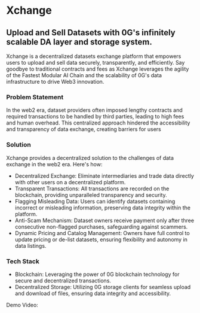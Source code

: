 # Xchange

## Upload and Sell Datasets with 0G's infinitely scalable DA layer and storage system.

Xchange is a decentralized datasets exchange platform that empowers users to upload and sell data securely, transparently, and efficiently. Say goodbye to traditional contracts and fees as Xchange leverages the agility of the Fastest Modular AI Chain and the scalability of 0G's data infrastructure to drive Web3 innovation.

### Problem Statement

In the web2 era, dataset providers often imposed lengthy contracts and required transactions to be handled by third parties, leading to high fees and human overhead. This centralized approach hindered the accessibility and transparency of data exchange, creating barriers for users

### Solution

Xchange provides a decentralized solution to the challenges of data exchange in the web2 era. Here's how:

- Decentralized Exchange: Eliminate intermediaries and trade data directly with other users on a decentralized platform.
- Transparent Transactions: All transactions are recorded on the blockchain, providing unparalleled transparency and security.
- Flagging Misleading Data: Users can identify datasets containing incorrect or misleading information, preserving data integrity within the platform.
- Anti-Scam Mechanism: Dataset owners receive payment only after three consecutive non-flagged purchases, safeguarding against scammers.
- Dynamic Pricing and Catalog Management: Owners have full control to update pricing or de-list datasets, ensuring flexibility and autonomy in data listings.

### Tech Stack

- Blockchain: Leveraging the power of 0G blockchain technology for secure and decentralized transactions.
- Decentralized Storage: Utilizing 0G storage clients for seamless upload and download of files, ensuring data integrity and accessibility.

Demo Video:
